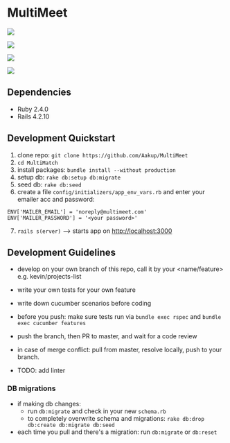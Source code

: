 # MultiMeet
<a href="https://codeclimate.com/github/Aakup/MultiMeet-1/maintainability"><img src="https://api.codeclimate.com/v1/badges/17147a80811321af3566/maintainability" /></a>

<a href="https://codeclimate.com/github/Aakup/MultiMeet-1/test_coverage"><img src="https://api.codeclimate.com/v1/badges/17147a80811321af3566/test_coverage" /></a>

<a href="https://travis-ci.org/Aakup/MultiMeet"><img src="https://travis-ci.org/Aakup/MultiMeet.svg?branch=master"></a>

<a href="http://multi-meet.herokuapp.com/"><img src="http://heroku-badge.herokuapp.com/?app=multi-meet&style=flat&svg=1"></a>

## Dependencies
- Ruby 2.4.0
- Rails 4.2.10

## Development Quickstart
1. clone repo: `git clone https://github.com/Aakup/MultiMeet`
2. `cd MultiMatch`
3. install packages: `bundle install --without production`
4. setup db: `rake db:setup db:migrate`
5. seed db: `rake db:seed`
6. create a file `config/initializers/app_env_vars.rb` and enter your emailer acc and password:
```
ENV['MAILER_EMAIL'] = 'noreply@multimeet.com'
ENV['MAILER_PASSWORD'] = '<your password>'
```
7. `rails s(erver)` --> starts app on [http://localhost:3000](http://localhost:3000)

## Development Guidelines
- develop on your own branch of this repo, call it by your <name/feature> e.g. kevin/projects-list
- write your own tests for your own feature
- write down cucumber scenarios before coding
- before you push: make sure tests run via `bundle exec rspec` and `bundle exec cucumber features`
- push the branch, then PR to master, and wait for a code review
- in case of merge conflict: pull from master, resolve locally, push to your branch.

- TODO: add linter

### DB migrations
- if making db changes:
  - run `db:migrate` and check in your new `schema.rb`
  - to completely overwrite schema and migrations: `rake db:drop db:create db:migrate db:seed`
- each time you pull and there's a migration: run `db:migrate` or `db:reset`
